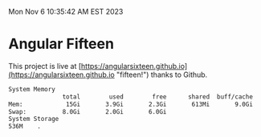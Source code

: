 Mon Nov  6 10:35:42 AM EST 2023

# Angular Fifteen


This project is live at [https://angularsixteen.github.io](https://angularsixteen.github.io "fifteen!") thanks to Github.

```bash
System Memory
               total        used        free      shared  buff/cache   available
Mem:            15Gi       3.9Gi       2.3Gi       613Mi       9.0Gi        10Gi
Swap:          8.0Gi       2.0Gi       6.0Gi
System Storage
536M	.
```
```bash

